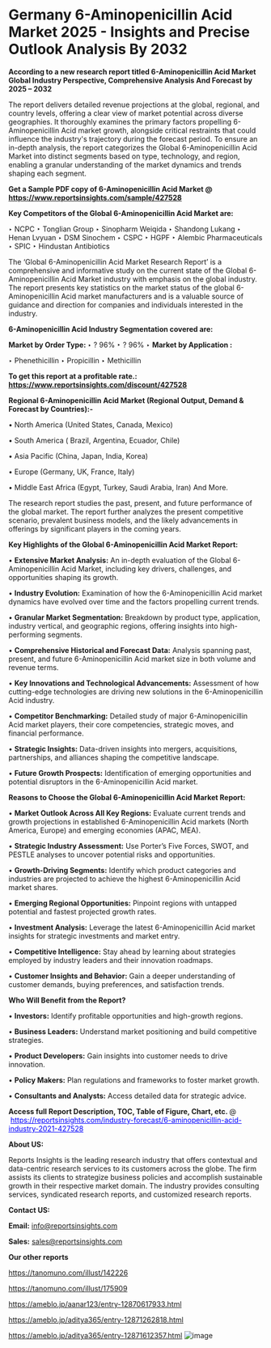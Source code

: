 # Germany 6-Aminopenicillin Acid Market 2025 - Insights and Precise Outlook Analysis By 2032

<strong>According to a new research report titled 6-Aminopenicillin Acid Market Global Industry Perspective, Comprehensive Analysis And Forecast by 2025 – 2032</strong>

The report delivers detailed revenue projections at the global, regional, and country levels, offering a clear view of market potential across diverse geographies. It thoroughly examines the primary factors propelling 6-Aminopenicillin Acid market growth, alongside critical restraints that could influence the industry's trajectory during the forecast period. To ensure an in-depth analysis, the report categorizes the Global 6-Aminopenicillin Acid Market into distinct segments based on type, technology, and region, enabling a granular understanding of the market dynamics and trends shaping each segment.

<strong>Get a Sample PDF copy of 6-Aminopenicillin Acid Market </strong><strong>@<a href=https://www.reportsinsights.com/sample/427528 style=color:#0000ff;> https://www.reportsinsights.com/sample/427528</a></strong></font>

<strong>Key Competitors of the Global 6-Aminopenicillin Acid Market are:</strong>

‣ NCPC
‣ Tonglian Group
‣ Sinopharm Weiqida
‣ Shandong Lukang
‣ Henan Lvyuan
‣ DSM Sinochem
‣ CSPC
‣ HGPF
‣ Alembic Pharmaceuticals
‣ SPIC
‣ Hindustan Antibiotics

The ‘Global 6-Aminopenicillin Acid Market Research Report’ is a comprehensive and informative study on the current state of the Global 6-Aminopenicillin Acid Market industry with emphasis on the global industry. The report presents key statistics on the market status of the global 6-Aminopenicillin Acid market manufacturers and is a valuable source of guidance and direction for companies and individuals interested in the industry.

<strong>6-Aminopenicillin Acid Industry Segmentation covered are:</strong>

<strong>Market by Order Type: </strong>
‣ ? 96%
‣ ? 96%
‣ 
<strong>Market by Application :</strong>

‣ Phenethicillin
‣ Propicillin
‣ Methicillin

<strong>To get this report at a profitable rate.: <a href=https://www.reportsinsights.com/discount/427528 style=color:#0000ff;>https://www.reportsinsights.com/discount/427528</a></strong></font>

<strong>Regional 6-Aminopenicillin Acid Market (Regional Output, Demand &amp; Forecast by Countries):-</strong>

• North America (United States, Canada, Mexico)

• South America ( Brazil, Argentina, Ecuador, Chile)

• Asia Pacific (China, Japan, India, Korea)

• Europe (Germany, UK, France, Italy)

• Middle East Africa (Egypt, Turkey, Saudi Arabia, Iran) And More.

The research report studies the past, present, and future performance of the global market. The report further analyzes the present competitive scenario, prevalent business models, and the likely advancements in offerings by significant players in the coming years.

<strong>Key Highlights of the Global 6-Aminopenicillin Acid Market Report:</strong>

• <strong>Extensive Market Analysis:</strong> An in-depth evaluation of the Global 6-Aminopenicillin Acid Market, including key drivers, challenges, and opportunities shaping its growth.

• <strong>Industry Evolution:</strong> Examination of how the 6-Aminopenicillin Acid market dynamics have evolved over time and the factors propelling current trends.

• <strong>Granular Market Segmentation:</strong> Breakdown by product type, application, industry vertical, and geographic regions, offering insights into high-performing segments.

• <strong>Comprehensive Historical and Forecast Data:</strong> Analysis spanning past, present, and future 6-Aminopenicillin Acid market size in both volume and revenue terms.

• <strong>Key Innovations and Technological Advancements:</strong> Assessment of how cutting-edge technologies are driving new solutions in the 6-Aminopenicillin Acid industry.

• <strong>Competitor Benchmarking:</strong> Detailed study of major 6-Aminopenicillin Acid market players, their core competencies, strategic moves, and financial performance.

• <strong>Strategic Insights:</strong> Data-driven insights into mergers, acquisitions, partnerships, and alliances shaping the competitive landscape.

• <strong>Future Growth Prospects:</strong> Identification of emerging opportunities and potential disruptors in the 6-Aminopenicillin Acid market.

<strong>Reasons to Choose the Global 6-Aminopenicillin Acid Market Report:</strong>

• <strong>Market Outlook Across All Key Regions:</strong> Evaluate current trends and growth projections in established 6-Aminopenicillin Acid markets (North America, Europe) and emerging economies (APAC, MEA).

• <strong>Strategic Industry Assessment:</strong> Use Porter’s Five Forces, SWOT, and PESTLE analyses to uncover potential risks and opportunities.

• <strong>Growth-Driving Segments:</strong> Identify which product categories and industries are projected to achieve the highest 6-Aminopenicillin Acid market shares.

• <strong>Emerging Regional Opportunities:</strong> Pinpoint regions with untapped potential and fastest projected growth rates.

• <strong>Investment Analysis:</strong> Leverage the latest 6-Aminopenicillin Acid market insights for strategic investments and market entry.

• <strong>Competitive Intelligence:</strong> Stay ahead by learning about strategies employed by industry leaders and their innovation roadmaps.

• <strong>Customer Insights and Behavior:</strong> Gain a deeper understanding of customer demands, buying preferences, and satisfaction trends.

<strong>Who Will Benefit from the Report?</strong>

• <strong>Investors:</strong> Identify profitable opportunities and high-growth regions.

• <strong>Business Leaders:</strong> Understand market positioning and build competitive strategies.

• <strong>Product Developers:</strong> Gain insights into customer needs to drive innovation.

• <strong>Policy Makers:</strong> Plan regulations and frameworks to foster market growth.

• <strong>Consultants and Analysts:</strong> Access detailed data for strategic advice.
</ul>
<strong>Access full Report Description, TOC, Table of Figure, Chart, etc. </strong>@  <a href=https://reportsinsights.com/industry-forecast/6-aminopenicillin-acid-industry-2021-427528 style=color:#0000ff;>https://reportsinsights.com/industry-forecast/6-aminopenicillin-acid-industry-2021-427528</a></font>

<strong><strong>About US</strong>:</strong>

Reports Insights is the leading research industry that offers contextual and data-centric research services to its customers across the globe. The firm assists its clients to strategize business policies and accomplish sustainable growth in their respective market domain. The industry provides consulting services, syndicated research reports, and customized research reports.

<strong>Contact US:</strong>

<p class=""""><b>Email:</b> <a href=mailto:info@reportsinsights.com>info@reportsinsights.com</a></p>
<p class=""""><b>Sales:</b> <a href=mailto:sales@reportsinsights.com>sales@reportsinsights.com</a></p>

<strong>Our other reports</strong>

<a href=https://tanomuno.com/illust/142226>https://tanomuno.com/illust/142226</a>

<a href=https://tanomuno.com/illust/175909>https://tanomuno.com/illust/175909</a>

<a href=https://ameblo.jp/aanar123/entry-12870617933.html>https://ameblo.jp/aanar123/entry-12870617933.html</a>

<a href=https://ameblo.jp/aditya365/entry-12871262818.html>https://ameblo.jp/aditya365/entry-12871262818.html</a>

<a href=https://ameblo.jp/aditya365/entry-12871612357.html>https://ameblo.jp/aditya365/entry-12871612357.html</a>
![image](https://github.com/user-attachments/assets/f2dc80c1-37f0-4d94-a63f-f2ba614cffec)
